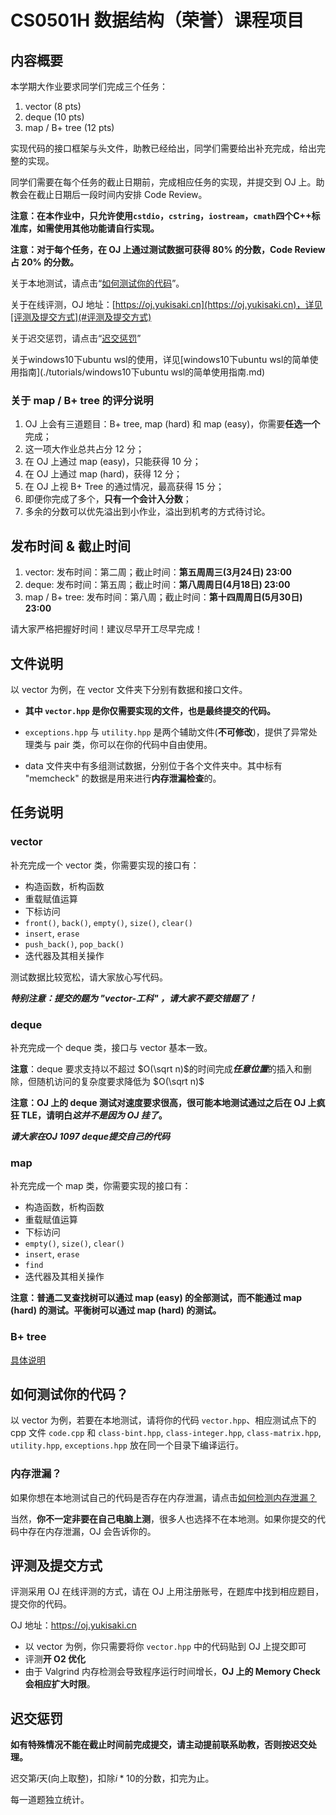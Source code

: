 # CS0501H 数据结构（荣誉）课程项目

## 内容概要

本学期大作业要求同学们完成三个任务：

1. vector (8 pts)
2. deque (10 pts)
3. map / B+ tree (12 pts)

实现代码的接口框架与头文件，助教已经给出，同学们需要给出补充完成，给出完整的实现。

同学们需要在每个任务的截止日期前，完成相应任务的实现，并提交到 OJ 上。助教会在截止日期后一段时间内安排 Code Review。

**注意：在本作业中，只允许使用`cstdio`，`cstring`，`iostream`，`cmath`四个C++标准库，如需使用其他功能请自行实现。**

**注意：对于每个任务，在 OJ 上通过测试数据可获得 80% 的分数，Code Review 占 20% 的分数。**

关于本地测试，请点击“[如何测试你的代码](#如何测试你的代码)”。

关于在线评测，OJ 地址：[https://oj.yukisaki.cn](https://oj.yukisaki.cn)，详见[评测及提交方式](#评测及提交方式)

关于迟交惩罚，请点击“[迟交惩罚](#迟交惩罚)”

关于windows10下ubuntu wsl的使用，详见[windows10下ubuntu wsl的简单使用指南](./tutorials/windows10下ubuntu wsl的简单使用指南.md)

### 关于 map / B+ tree 的评分说明

1. OJ 上会有三道题目：B+ tree, map (hard) 和 map (easy)，你需要**任选一个**完成；
2. 这一项大作业总共占分 12 分；
3. 在 OJ 上通过 map (easy)，只能获得 10 分；
4. 在 OJ 上通过 map (hard)，获得 12 分；
5. 在 OJ 上视 B+ Tree 的通过情况，最高获得 15 分；
6. 即便你完成了多个，**只有一个会计入分数**；
7. 多余的分数可以优先溢出到小作业，溢出到机考的方式待讨论。


## 发布时间 & 截止时间

1. vector: 发布时间：第二周；截止时间：**第五周周三(3月24日)  23:00**
2. deque: 发布时间：第五周；截止时间：**第八周周日(4月18日)  23:00**
3. map / B+ tree: 发布时间：第八周；截止时间：**第十四周周日(5月30日) 23:00**

请大家严格把握好时间！建议尽早开工尽早完成！

## 文件说明

以 vector 为例，在 vector 文件夹下分别有数据和接口文件。

* **其中 `vector.hpp` 是你仅需要实现的文件，也是最终提交的代码。**

* `exceptions.hpp` 与 `utility.hpp` 是两个辅助文件(**不可修改**)，提供了异常处理类与 pair 类，你可以在你的代码中自由使用。
* data 文件夹中有多组测试数据，分别位于各个文件夹中。其中标有 "memcheck" 的数据是用来进行**内存泄漏检查**的。

## 任务说明

### vector

补充完成一个 vector 类，你需要实现的接口有：

* 构造函数，析构函数
* 重载赋值运算
* 下标访问
* `front()`, `back()`, `empty()`, `size()`, `clear()`
* `insert`, `erase`
* `push_back()`, `pop_back()`
* 迭代器及其相关操作

测试数据比较宽松，请大家放心写代码。

***特别注意：提交的题为 "vector-工科" ，请大家不要交错题了！***

### deque

补充完成一个 deque 类，接口与 vector 基本一致。

**注意**：deque 要求支持以不超过 $O(\sqrt n)$的时间完成***任意位置***的插入和删除，但随机访问的复杂度要求降低为 $O(\sqrt n)$

**注意：OJ 上的 deque 测试对速度要求很高，很可能本地测试通过之后在 OJ 上疯狂 TLE，请明白*这并不是因为 OJ 挂了*。** 

***请大家在OJ 1097 deque提交自己的代码***

### map

补充完成一个 map 类，你需要实现的接口有：

* 构造函数，析构函数
* 重载赋值运算
* 下标访问
* `empty()`, `size()`, `clear()`
* `insert`, `erase`
* `find`
* 迭代器及其相关操作

**注意：普通二叉查找树可以通过 map (easy) 的全部测试，而不能通过 map (hard) 的测试。平衡树可以通过 map (hard) 的测试。**

### B+ tree

[具体说明](./B+Tree/readme.md)

## 如何测试你的代码？

以 vector 为例，若要在本地测试，请将你的代码 `vector.hpp`、相应测试点下的 cpp 文件 `code.cpp`  和 `class-bint.hpp`, `class-integer.hpp`, `class-matrix.hpp`, `utility.hpp`, `exceptions.hpp` 放在同一个目录下编译运行。

### 内存泄漏？

如果你想在本地测试自己的代码是否存在内存泄漏，请点击[如何检测内存泄漏？](./tutorials/detect-memory-leak/detect-memory-leak.md)

当然，**你不一定非要在自己电脑上测**，很多人也选择不在本地测。如果你提交的代码中存在内存泄漏，OJ 会告诉你的。

## 评测及提交方式

评测采用 OJ 在线评测的方式，请在 OJ 上用注册账号，在题库中找到相应题目，提交你的代码。

OJ 地址：https://oj.yukisaki.cn

* 以 vector 为例，你只需要将你 `vector.hpp` 中的代码贴到 OJ 上提交即可
* 评测**开 O2 优化**
* 由于 Valgrind 内存检测会导致程序运行时间增长，**OJ 上的 Memory Check 会相应扩大时限**。

## 迟交惩罚

**如有特殊情况不能在截止时间前完成提交，请主动提前联系助教，否则按迟交处理。**

迟交第$i$天(向上取整)，扣除$i*10%$的分数，扣完为止。

每一道题独立统计。
